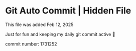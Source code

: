 # Git Auto Commit | Hidden File

This file was added Feb 12, 2025

Just for fun and keeping my daily git commit active 🤪

commit number: 1731252
